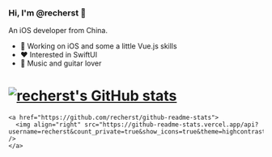 ### Hi, I'm @recherst 👋

An iOS developer from China.

- 🔭 Working on iOS and some a little Vue.js skills
- ❤️ Interested in SwiftUI
- 🎸 Music and guitar lover

[![recherst's GitHub stats](https://github-readme-stats.vercel.app/api?username=recherst&count_private=true&show_icons=true)](https://github.com/recherst/github-readme-stats)
=======
```
<a href="https://github.com/recherst/github-readme-stats">
  <img align="right" src="https://github-readme-stats.vercel.app/api?username=recherst&count_private=true&show_icons=true&theme=highcontrast" />
</a>
```

